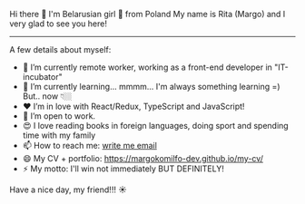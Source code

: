 Hi there 👋 I'm Belarusian girl 🙋 from Poland 
My name is Rita (Margo) and I very glad to see you here!

---

A few details about myself:
* 🔭 I’m currently remote worker, working as a front-end developer in "IT-incubator" 
* 🌱 I’m currently learning... mmmm... I'm always something learning =) But.. now 👇🏼
* ❤️ I’m in love with React/Redux, TypeScript and JavaScript!
* 📌 I’m open to work.
* 😍 I love reading books in foreign languages, doing sport and spending time with my family
* 📫 How to reach me: [write me email](mailto:margokomilfo.dev@gmail.com)
* 😄 My CV + portfolio: https://margokomilfo-dev.github.io/my-cv/
* ⚡ My motto: I'll win not immediately BUT DEFINITELY!

Have a nice day, my friend!!! ☀️
